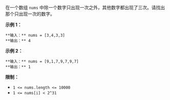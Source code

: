 在一个数组 `nums` 中除一个数字只出现一次之外，其他数字都出现了三次。请找出那个只出现一次的数字。



**示例 1：**

    
    
    **输入：** nums = [3,4,3,3]
    **输出：** 4
    

**示例 2：**

    
    
    **输入：** nums = [9,1,7,9,7,9,7]
    **输出：** 1



**限制：**

  * `1 <= nums.length <= 10000`
  * `1 <= nums[i] < 2^31`



